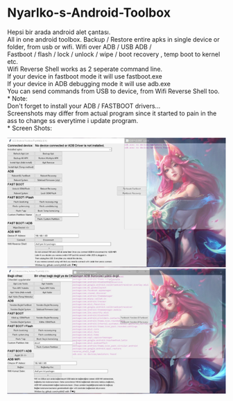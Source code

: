 # Nyarlko-s-Android-Toolbox
Hepsi bir arada android alet çantası. 
<br>All in one android toolbox. Backup / Restore entire apks in single device or folder, from usb or wifi. Wifi over ADB / USB ADB / <br>Fastboot / flash /  lock / unlock / wipe / boot recovery , temp boot to kernel etc.
<br>Wifi Reverse Shell works as 2 seperate command line.
<br>If your device in fastboot mode it will use fastboot.exe
<br>If your device in ADB debugging mode it will use adb.exe
<br>You can send commands from USB to device, from Wifi Reverse Shell too.
<br>* Note:
<br>Don't forget to install your ADB / FASTBOOT drivers...
<br>Screenshots may differ from actual program since it started to pain in the ass to change ss everytime i update program. 
 <br>* Screen Shots:
<p align="center">
    <img src="10.jpg">
    <img src="20.jpg">
